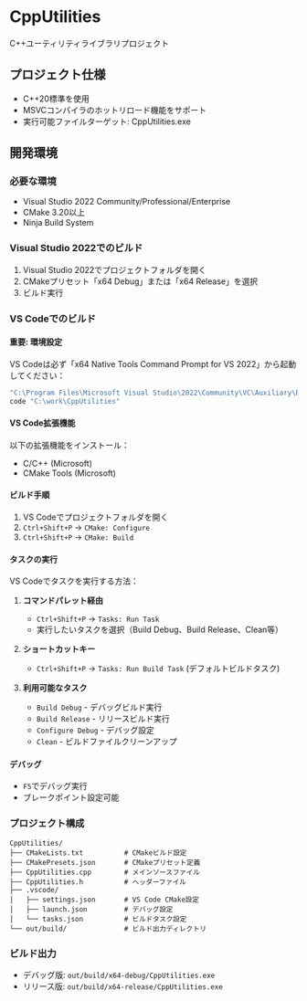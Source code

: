 # CppUtilities

C++ユーティリティライブラリプロジェクト

## プロジェクト仕様
- C++20標準を使用
- MSVCコンパイラのホットリロード機能をサポート
- 実行可能ファイルターゲット: CppUtilities.exe

## 開発環境

### 必要な環境
- Visual Studio 2022 Community/Professional/Enterprise
- CMake 3.20以上
- Ninja Build System

### Visual Studio 2022でのビルド
1. Visual Studio 2022でプロジェクトフォルダを開く
2. CMakeプリセット「x64 Debug」または「x64 Release」を選択
3. ビルド実行

### VS Codeでのビルド

#### 重要: 環境設定
VS Codeは必ず「x64 Native Tools Command Prompt for VS 2022」から起動してください：

```cmd
"C:\Program Files\Microsoft Visual Studio\2022\Community\VC\Auxiliary\Build\vcvars64.bat"
code "C:\work\CppUtilities"
```

#### VS Code拡張機能
以下の拡張機能をインストール：
- C/C++ (Microsoft)
- CMake Tools (Microsoft)

#### ビルド手順
1. VS Codeでプロジェクトフォルダを開く
2. `Ctrl+Shift+P` → `CMake: Configure`
3. `Ctrl+Shift+P` → `CMake: Build`

#### タスクの実行
VS Codeでタスクを実行する方法：

1. **コマンドパレット経由**
   - `Ctrl+Shift+P` → `Tasks: Run Task`
   - 実行したいタスクを選択（Build Debug、Build Release、Clean等）

2. **ショートカットキー**
   - `Ctrl+Shift+P` → `Tasks: Run Build Task` (デフォルトビルドタスク)

3. **利用可能なタスク**
   - `Build Debug` - デバッグビルド実行
   - `Build Release` - リリースビルド実行  
   - `Configure Debug` - デバッグ設定
   - `Clean` - ビルドファイルクリーンアップ

#### デバッグ
- `F5`でデバッグ実行
- ブレークポイント設定可能

### プロジェクト構成
```plaintext
CppUtilities/
├── CMakeLists.txt          # CMakeビルド設定
├── CMakePresets.json       # CMakeプリセット定義
├── CppUtilities.cpp        # メインソースファイル
├── CppUtilities.h          # ヘッダーファイル
├── .vscode/
│   ├── settings.json       # VS Code CMake設定
│   ├── launch.json         # デバッグ設定
│   └── tasks.json          # ビルドタスク設定
└── out/build/              # ビルド出力ディレクトリ
```

### ビルド出力
- デバッグ版: `out/build/x64-debug/CppUtilities.exe`
- リリース版: `out/build/x64-release/CppUtilities.exe`